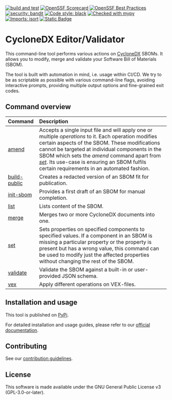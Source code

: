 
[![build and test](https://github.com/Festo-se/cyclonedx-editor-validator/actions/workflows/main.yml/badge.svg)](https://github.com/Festo-se/cyclonedx-editor-validator/actions/workflows/main.yml)
[![OpenSSF Scorecard](https://api.securityscorecards.dev/projects/github.com/Festo-se/cyclonedx-editor-validator/badge)](https://scorecard.dev/viewer/?uri=github.com/Festo-se/cyclonedx-editor-validator)
[![OpenSSF Best Practices](https://www.bestpractices.dev/projects/10485/badge)](https://www.bestpractices.dev/projects/10485)
[![security: bandit](https://img.shields.io/badge/security-bandit-yellow.svg)](https://github.com/PyCQA/bandit)
[![Code style: black](https://img.shields.io/badge/code%20style-black-000000.svg)](https://github.com/psf/black)
[![Checked with mypy](http://www.mypy-lang.org/static/mypy_badge.svg)](http://mypy-lang.org/)
[![Imports: isort](https://img.shields.io/badge/%20imports-isort-%231674b1?style=flat&labelColor=ef8336)](https://pycqa.github.io/isort/)
[![Static Badge](https://img.shields.io/badge/CycloneDX-v1.2%2C1.3%2C1.4%2C1.5%2C1.6-blue?link=https%3A%2F%2Fcyclonedx.org%2Fdocs%2F1.6%2Fjson%2F%23)](https://cyclonedx.org/docs/1.6/json/)

# CycloneDX Editor/Validator

This command-line tool performs various actions on [CycloneDX](https://cyclonedx.org/) SBOMs. It allows you to modify, merge and validate your Software Bill of Materials (SBOM).

The tool is built with automation in mind, i.e. usage within CI/CD. We try to be as scriptable as possible with various command-line flags, avoiding interactive prompts, providing multiple output options and fine-grained exit codes.

## Command overview

|   Command | Description |
| :-- | :-- |
| [amend](https://festo-se.github.io/cyclonedx-editor-validator/usage/amend.html) | Accepts a single input file and will apply one or multiple *operations* to it. Each operation modifies certain aspects of the SBOM. These modifications cannot be targeted at individual components in the SBOM which sets the *amend* command apart from [*set*](https://festo-se.github.io/cyclonedx-editor-validator/usage/set.html). Its use-case is ensuring an SBOM fulfils certain requirements in an automated fashion. |
| [build-public](https://festo-se.github.io/cyclonedx-editor-validator/usage/build-public.html) | Creates a redacted version of an SBOM fit for publication. |
| [init-sbom](https://festo-se.github.io/cyclonedx-editor-validator/usage/init-sbom.html) | Provides a first draft of an SBOM for manual completion. |
| [list](https://festo-se.github.io/cyclonedx-editor-validator/usage/list.html) | Lists content of the SBOM. |
| [merge](https://festo-se.github.io/cyclonedx-editor-validator/usage/merge.html) | Merges two or more CycloneDX documents into one. |
| [set](https://festo-se.github.io/cyclonedx-editor-validator/usage/set.html) | Sets properties on specified components to specified values. If a component in an SBOM is missing a particular property or the property is present but has a wrong value, this command can be used to modify just the affected properties without changing the rest of the SBOM. |
| [validate](https://festo-se.github.io/cyclonedx-editor-validator/usage/validate.html) | Validate the SBOM against a built-in or user-provided JSON schema. |
| [vex](https://festo-se.github.io/cyclonedx-editor-validator/usage/vex.html) | Apply different operations on VEX-files. |

## Installation and usage

This tool is published on [PyPi](https://pypi.org/project/cyclonedx-editor-validator/).

For detailed installation and usage guides, please refer to our [official documentation](https://festo-se.github.io/cyclonedx-editor-validator).

## Contributing

See our [contribution guidelines](https://festo-se.github.io/cyclonedx-editor-validator/CONTRIBUTING).

## License

This software is made available under the GNU General Public License v3 (GPL-3.0-or-later).
